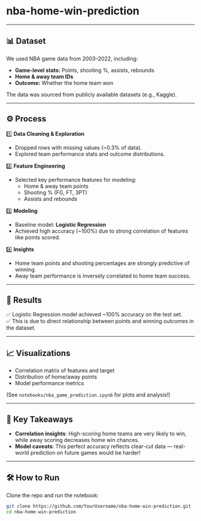 # nba-home-win-prediction

---

## 📊 Dataset

We used NBA game data from 2003–2022, including:  
- **Game-level stats:** Points, shooting %, assists, rebounds  
- **Home & away team IDs**  
- **Outcome:** Whether the home team won  

The data was sourced from publicly available datasets (e.g., Kaggle).

---

## ⚙️ Process

1️⃣ **Data Cleaning & Exploration**  
- Dropped rows with missing values (~0.3% of data).  
- Explored team performance stats and outcome distributions.

2️⃣ **Feature Engineering**  
- Selected key performance features for modeling:  
  - Home & away team points  
  - Shooting % (FG, FT, 3PT)  
  - Assists and rebounds

3️⃣ **Modeling**  
- Baseline model: **Logistic Regression**  
- Achieved high accuracy (~100%) due to strong correlation of features like points scored.

4️⃣ **Insights**  
- Home team points and shooting percentages are strongly predictive of winning.  
- Away team performance is inversely correlated to home team success.

---

## 🚀 Results

✅ Logistic Regression model achieved ~100% accuracy on the test set.  
✅ This is due to direct relationship between points and winning outcomes in the dataset.

---

## 📈 Visualizations

- Correlation matrix of features and target  
- Distribution of home/away points  
- Model performance metrics  

(See `notebooks/nba_game_prediction.ipynb` for plots and analysis!)

---

## 🌟 Key Takeaways

- **Correlation insights**: High-scoring home teams are very likely to win, while away scoring decreases home win chances.  
- **Model caveats**: This perfect accuracy reflects clear-cut data — real-world prediction on future games would be harder!

---

## 🛠️ How to Run

Clone the repo and run the notebook:

```bash
git clone https://github.com/YourUsername/nba-home-win-prediction.git
cd nba-home-win-prediction
